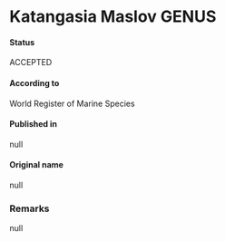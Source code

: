 # Katangasia Maslov GENUS

#### Status
ACCEPTED

#### According to
World Register of Marine Species

#### Published in
null

#### Original name
null

### Remarks
null